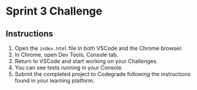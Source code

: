 # Sprint 3 Challenge

## Instructions

1. Open the `index.html` file in both VSCode and the Chrome browser.
2. In Chrome, open Dev Tools, Console tab.
3. Return to VSCode and start working on your Challenges.
4. You can see tests running in your Console.
5. Submit the completed project to Codegrade following the instructions found in your learning platform.




